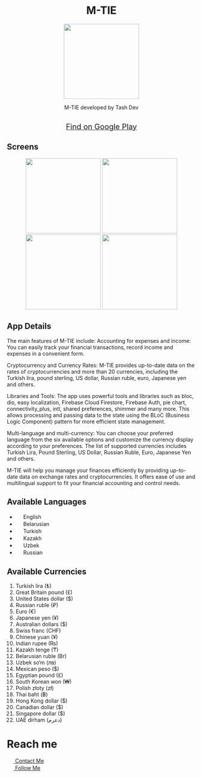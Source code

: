 <h1 align="center">M-TIE</h1>

<div align="center">
  <img src="https://play-lh.googleusercontent.com/gHk98Highihoa6W_ZEIWQ1vnMnWyHWqkCTIEXsq7KCKHVHdd6uQGOP_6GuSJpu_doYA=w240-h480-rw" width="200">
</div>

<p align="center">M-TIE developed by Tash Dev</p>

<div align="center">
  <a href="https://play.google.com/store/apps/details?id=com.elite_finance.release&hl=ru&gl=US" target="_blank">
    <br>
    <span style="font-size: 20px;">Find on Google Play</span>
  </a>
</div>

## Screens

<div align="center">
  <img src= "https://play-lh.googleusercontent.com/GWv7ir9tWqmaP_v71TekCz3CiGXz-nVxIKr3yqWNs64hm5SEwwd_LSMW5b1kdoBgvgvI=w526-h296-rw" width="200">
  <img src= "https://play-lh.googleusercontent.com/IWLzYnC1eEqhJMIopRvxrUlEbN9xCaxvlQouEllYGHG0Jr35MOoiPDijEgIXl9q5EQ=w526-h296-rw" width="200">
  <img src= "https://play-lh.googleusercontent.com/BDHn6TSQRJkATbBY5kTriW7XhMLK3G9EHnLHt3_B5mqfKn1T_l_h6Kj-NNFGVOJbrA=w526-h296-rw" width="200">
  <img src= "https://play-lh.googleusercontent.com/BfdXpb7pi8QDDfbZQ98oJxUy_NfCgXNmPk9bSznoqht7Jsg0ZDLrIchLSEn-EDi8JQ=w526-h296-rw" width="200">
  
</div>

## App Details
The main features of M-TIE include:
Accounting for expenses and income: You can easily track your financial transactions, record income and expenses in a convenient form.

Cryptocurrency and Currency Rates: M-TIE provides up-to-date data on the rates of cryptocurrencies and more than 20 currencies, including the Turkish lira, pound sterling, US dollar, Russian ruble, euro, Japanese yen and others.

Libraries and Tools: The app uses powerful tools and libraries such as bloc, dio, easy localization, Firebase Cloud Firestore, Firebase Auth, pie chart, connectivity_plus, intl, shared preferences, shimmer and many more. This allows processing and passing data to the state using the BLoC (Business Logic Component) pattern for more efficient state management.

Multi-language and multi-currency: You can choose your preferred language from the six available options and customize the currency display according to your preferences. The list of supported currencies includes Turkish Lira, Pound Sterling, US Dollar, Russian Ruble, Euro, Japanese Yen and others.

M-TIE will help you manage your finances efficiently by providing up-to-date data on exchange rates and cryptocurrencies. It offers ease of use and multilingual support to fit your financial accounting and control needs.

## Available Languages
<ul>
  <li><img src="https://static.vecteezy.com/system/resources/previews/016/328/983/original/united-kingdom-flat-rounded-flag-icon-with-transparent-background-free-png.png" width="16" height="16"> English</li>
  <li><img src="https://vectorflags.s3.amazonaws.com/flags/by-circle-01.png" width="16" height="16"> Belarusian</li>
  <li><img src="https://static.vecteezy.com/system/resources/previews/011/571/338/original/circle-flag-of-turkey-free-png.png" width="16" height="16"> Turkish</li>
  <li><img src="https://vectorflags.s3.amazonaws.com/flags/kz-circle-01.png" width="16" height="16"> Kazakh</li>
  <li><img src="https://static.vecteezy.com/system/resources/previews/011/571/337/non_2x/circle-flag-of-uzbekistan-free-png.png" width="16" height="16"> Uzbek</li>
  <li><img src="https://static.vecteezy.com/system/resources/previews/016/328/914/original/russia-flat-rounded-flag-icon-with-transparent-background-free-png.png" width="16" height="16"> Russian</li>
</ul>

## Available Currencies
<ol>
  <li>Turkish lira (&#8378;)</li>
  <li>Great Britain pound (&#163;)</li>
  <li>United States dollar (&#36;)</li>
  <li>Russian ruble (&#8381;)</li>
  <li>Euro (&#8364;)</li>
  <li>Japanese yen (&#165;)</li>
  <li>Australian dollars (&#36;)</li>
  <li>Swiss franc (&#67;&#72;&#70;)</li>
  <li>Chinese yuan (&#165;)</li>
  <li>Indian rupee (&#8360;)</li>
  <li>Kazakh tenge (&#8376;)</li>
  <li>Belarusian ruble (Br)</li>
  <li>Uzbek so‘m (&#1083;&#1074;)</li>
  <li>Mexican peso (&#36;)</li>
  <li>Egyptian pound (&#163;)</li>
  <li>South Korean won (&#8361;)</li>
  <li>Polish złoty (&#122;&#322;)</li>
  <li>Thai baht (&#3647;)</li>
  <li>Hong Kong dollar (&#36;)</li>
  <li>Canadian dollar (&#36;)</li>
  <li>Singapore dollar (&#36;)</li>
  <li>UAE dirham (&#x62f;&#x639;&#x631;&#x645;)</li>
</ol>

# Reach me
<div>
    <a href="mailto:tashdevteam@gmail.com">
      <img src="https://www.pngmart.com/files/16/Gmail-Logo-PNG-Transparent-Image.png" width = "18" height = "14" />
      <span>Contact Me</span>
    </a>
</div>

<div>
    <a href="https://www.instagram.com/m26_tash">
      <img src="https://assets.stickpng.com/thumbs/580b57fcd9996e24bc43c521.png" width = "18" height = "16"/>
      <span>Follow Me</span>
    </a>
</div>
